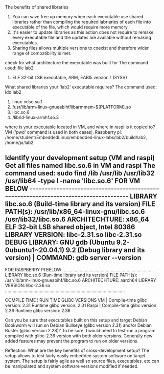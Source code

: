 The benefits of shared libraries
1. You can save free up memory when each executable use shared libraries rather than compiling the required labriaries of each file into executable of the file, which would require more memory.
2. It's easier to update libraries as this action does not require to remake every executable file and the updates are available without remaking executables. 
3. Sharing files allows multiple versions to coexist and therefore wider range of compatibility is met. 



check for what architecture the executable was built for
The command used: file lab2 
1. ELF 32-bit LSB executable, ARM, EABI5 version 1 (SYSV)



What shared libraries your 'lab2' executable requires?
The command used: ldd lab2
1. linux-vdso.so.1
2. /usr/lib/arm-linux-gnueabihf/libarmmem-${PLATFORM}.so
3. libc.so.6
4. /lib/ld-linux-armhf.so.3



where is your executable located in VM, and where in raspi is it copied to?
VM ('pwd' command is used in both cases), Raspberry pi: /home/student/EmbeddedLinux/embedded-linux-labs/lab2/build/lab2, /home/pi/lab2



Identify your development setup (VM and raspi) 
Get all files named libc.so.6 in VM and raspi
The command used: sudo find /lib /usr/lib /usr/lib32 /usr/lib64  -type l -name 'libc.so.6'
FOR VM BELOW ------------------------------------------------------------------------------------
LIBRARY libc.so.6 (Build-time library and its version)
FILE PATH(s): /usr/lib/x86_64-linux-gnu/libc.so.6    /usr/lib32/libc.so.6
ARCHITECHTURE: x86_64                                ELF 32-bit LSB shared object, Intel 80386
LIBRARY VERSION: libc-2.31.so                        libc-2.31.so
DEBUG LIBRARY: GNU gdb (Ubuntu 9.2-0ubuntu1~20.04.1) 9.2 (Debug library and its version) | COMMAND: gdb server --version 
-------------------------------------------------------------------------------------------------
FOR RASPBERRY PI BELOW ..........................................................................
LIBRARY libc.so.6 (Run-time library and its version)
FILE PATH(s): /usr/lib/arm-linux-gnueabihf/libc.so.6
ARCHITECHTURE: aarch64
LIBRARY VERSION: libc-2.36.so
.................................................................................................



COMPILE TIME ¦ RUN TIME GLIBC VERSIONS
VM    | Compile-time glibc version: 2.31	Runtime glibc version: 2.31
Raspi | Compile-time glibc version: 2.36	Runtime glibc version: 2.36



Can you be sure that executables built on this setup and target Debian Bookworm will run on Debian Bullseye (glibc version 2.31) and/or Debian Buster (glibc version 2.28)?
To be sure, I would need to test run a program compiled with glibc-2.36 version with both older versions. Generally new added features may prevent the program to run on older versions. 



Reflection: What are the key benefits of cross-development setup?
The setup allows to test fairly easily embedded system software on target system. The setup is fairly agile as well so source files, executables, etc can be manipulated and system software versions modified if needed. 



